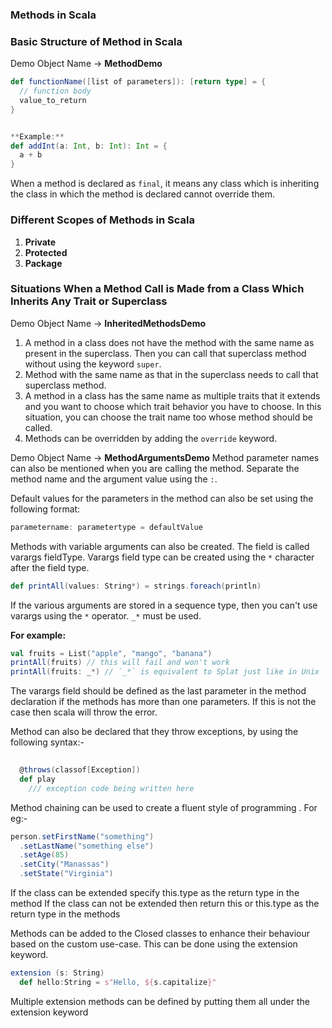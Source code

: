 ### Methods in Scala

### Basic Structure of Method in Scala
Demo Object Name -> **MethodDemo**
```scala
def functionName([list of parameters]): [return type] = {
  // function body
  value_to_return
}


**Example:**
def addInt(a: Int, b: Int): Int = {
  a + b
}
```

When a method is declared as `final`, it means any class which is inheriting the class in which the method is declared cannot override them.

### Different Scopes of Methods in Scala

1. **Private**
2. **Protected**
3. **Package**

### Situations When a Method Call is Made from a Class Which Inherits Any Trait or Superclass
Demo Object Name -> **InheritedMethodsDemo**

1. A method in a class does not have the method with the same name as present in the superclass. Then you can call that superclass method without using the keyword `super`.
2. Method with the same name as that in the superclass needs to call that superclass method.
3. A method in a class has the same name as multiple traits that it extends and you want to choose which trait behavior you have to choose. In this situation, you can choose the trait name too whose method should be called.
4. Methods can be overridden by adding the `override` keyword.

Demo Object Name -> **MethodArgumentsDemo**
Method parameter names can also be mentioned when you are calling the method. Separate the method name and the argument value using the `:`.

Default values for the parameters in the method can also be set using the following format:
```scala
parametername: parametertype = defaultValue
```

Methods with variable arguments can also be created. The field is called varargs fieldType. Varargs field type can be created using the `*` character after the field type.

```scala
def printAll(values: String*) = strings.foreach(println)
```

If the various arguments are stored in a sequence type, then you can't use varargs using the `*` operator. `_*` must be used.

**For example:**
```scala
val fruits = List("apple", "mango", "banana")
printAll(fruits) // this will fail and won't work
printAll(fruits: _*) // `_*` is equivalent to Splat just like in Unix
```

The varargs field should be defined as the last parameter in the method declaration if the methods has more than 
one parameters. If this is not the case then scala will throw the error.

Method can also be declared that they throw exceptions, by using the following syntax:-

```scala
 
  @throws(classof[Exception])
  def play
    /// exception code being written here
```

Method chaining can be used to create a fluent style of programming . For eg:-

```scala
person.setFirstName("something")
  .setLastName("something else")
  .setAge(85)
  .setCity("Manassas")
  .setState("Virginia")
```
If the class can be extended specify this.type as the return type in the method
If the class can not be extended then return this or this.type as the return type in the methods

Methods can be added to the Closed classes to enhance their behaviour based on the
custom use-case. This can be done using the extension keyword.
```scala
extension (s: String)
  def hello:String = s"Hello, ${s.capitalize}"
```
Multiple extension methods can be defined by putting them all under the extension keyword